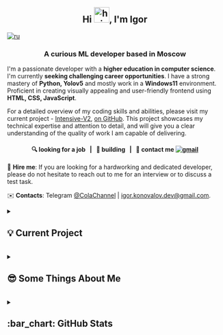 <!--
**ColaChanel/ColaChanel** is a ✨ _special_ ✨ repository because its `README.md` (this file) appears on your GitHub profile.

Here are some ideas to get you started:

- 🔭 I’m currently working on ...
- 🌱 I’m currently learning ...
- 👯 I’m looking to collaborate on ...
- 🤔 I’m looking for help with ...
- 💬 Ask me about ...
- 📫 How to reach me: ...
- 😄 Pronouns: ...
- ⚡ Fun fact: ...
-->
<h2 align="center">
  Hi <img alt="hi" src="https://raw.githubusercontent.com/aemmadi/aemmadi/master/wave.gif" width="36"/>, I'm Igor
</h2>
<a href="https://github.com/ColaChanel/ColaChanel/blob/main/README.rus.md" ><img alt="ru" src="https://img.shields.io/badge/%D0%B2%D0%B5%D1%80%D1%81%D0%B8%D1%8F-%D0%BD%D0%B0%20%D1%80%D1%83%D1%81%D1%81%D0%BA%D0%BE%D0%BC-blue"/></a>

<h3 align="center">A curious ML developer based in Moscow</h3>

I'm a passionate developer with a **higher education in computer science**. I'm currently **seeking challenging career opportunities**. I have a strong mastery of **Python, Yolov5** and mostly work in a **Windows11** environment. Proficient in creating visually appealing and user-friendly frontend using **HTML, CSS, JavaScript**.

For a detailed overview of my coding skills and abilities, please visit my current project - [Intensive-V2](http://45.8.229.201/), [on GitHub](https://github.com/ColaChanel/IntensiveV2). This project showcases my technical expertise and attention to detail, and will give you a clear understanding of the quality of work I am capable of delivering.


<h4 align="center">🔍 looking for a job &nbsp; | &nbsp; 🌱 building</a> &nbsp; | &nbsp; 💬 contact me <a href="mailto:igor.konovalov.dev@gmail.com/" ><img src="https://img.shields.io/badge/-gmail-informational?style=flat&logo=gmail" alt="gmail"/></a></h4>

👔 **Hire me**: If you are looking for a hardworking and dedicated developer, please do not hesitate to reach out to me for an interview or to discuss a test task.

:envelope: **Contacts**: Telegram [@ColaChannel](https://t.me/ColaChannel) | igor.konovalov.dev@gmail.com.

<!-- ---
<details>
<summary><h3>🛠️ Technologies & Tools</h3></summary>

|Main|
|:-:|
|<img src="https://img.shields.io/badge/Python-%2314354c.svg?logo=Python&logoColor=white&style=flat" alt="Python" /> <img src="https://img.shields.io/badge/Postgres-%23336791.svg?logo=postgresql&logoColor=white&style=flat" alt="Postgres" />  <img src="https://img.shields.io/badge/git-%23d22128.svg?logo=git&logoColor=white&style=flat" alt="Git" /> <img src="https://img.shields.io/badge/HTML5-%23e34f26.svg?logo=html5&logoColor=white&style=flat" alt="HTML5" />  <img src="https://img.shields.io/badge/CSS3-%231572b6.svg?logo=css3&logoColor=white&style=flat" alt="CSS3" /> <img src="https://img.shields.io/badge/TensorFlow-%23FF6F00.svg?style=flat&logo=TensorFlow&logoColor=white" alt="TensorFlow" /> <img src="https://img.shields.io/badge/Keras-%23D00000.svg?style=flat&logo=Keras&logoColor=white" alt="Keras" /> |
|**Exploring & Using**|
|<img src="https://img.shields.io/badge/Django-REST-ff1709?style=flat&logo=django&logoColor=white&color=ff1709&labelColor=gray" alt="DRF" /> <img src="https://img.shields.io/badge/aiogram 3-%2300ADD8.svg?style=flat&logo=telegram&logoColor=white" alt="aiogram 3" /> <img src="https://img.shields.io/badge/Redis-%23a51f17.svg?logo=redis&logoColor=white&style=flat" alt="Redis" /> <img src="https://img.shields.io/badge/MongoDB-%234ea94b.svg?style=flat&logo=mongodb&logoColor=white" alt="Mongo DB" /> <img src="https://img.shields.io/badge/Celery-3DDC84.svg?style=flat&logo=celery&logoColor=white" alt="Celery" /> <img src="https://img.shields.io/badge/JavaScript-%23323330.svg?style=flat&logo=javascript&logoColor=%23F7DF1E" alt="JS" /> <img src="https://img.shields.io/badge/pytest-3670A0?style=flat&logo=python&logoColor=ffdd54" alt="pytest" /> <img src="https://img.shields.io/badge/pydantic-3670A0?style=flat&logo=python&logoColor=ffdd54" alt="pydantic" /> <img src="https://img.shields.io/badge/nginx-%23009639.svg?style=flat&logo=nginx&logoColor=white" alt="nginx" /> <img src="https://img.shields.io/badge/Gunicorn-%298729.svg?style=flat&logo=gunicorn&logoColor=white" alt="Gunicorn" />   <img src="https://img.shields.io/badge/Selenium-%23009639.svg?style=flat&logo=selenium&logoColor=white" alt="Selenium" />|
|**Tools**|
|<img src="https://img.shields.io/badge/Jupyter-%23FA0F00.svg?style=flat&logo=jupyter&logoColor=white" alt="Jupyter Notebook" /> <img src="https://img.shields.io/badge/VS%20Code-0078d7.svg?style=flat&logo=visual-studio-code&logoColor=white" alt="Visual Studio Code" /> <img src="https://img.shields.io/badge/Markdown-%23000000.svg?style=flat&logo=markdown&logoColor=white" alt="Markdown" /> <img src="https://img.shields.io/badge/Obsidian-%23483699.svg?style=flat&logo=obsidian&logoColor=white" alt="Obsidian" /> <img src="https://img.shields.io/badge/Miro-%23F2CA02.svg?style=flat&logo=miro&logoColor=black" alt="Miro" /> <img src="https://img.shields.io/badge/Colab-%23F46800.svg?style=flat&logo=googlecolab&logoColor=white" alt="Colab" /> <img src="https://img.shields.io/badge/Adobe%20Photoshop-%2331A8FF.svg?style=flat&logo=adobe%20photoshop&logoColor=white" alt="Adobe Photoshop" /> <img src="https://img.shields.io/badge/ChatGPT-%23000000.svg?style=flat&logo=openai&logoColor=white" alt="ChatGPT" />|
|**Forgotten**|
| <img src="https://img.shields.io/badge/Java-%23ED8B00.svg?style=flat&logo=java&logoColor=white" alt="Java" /> <img src="https://img.shields.io/badge/Go-%2300ADD8.svg?style=flat&logo=go&logoColor=white" alt="Go" /> <img src="https://img.shields.io/badge/C++-%2300599C.svg?style=flat&logo=c%2B%2B&logoColor=white" alt="cpp"/> <img src="https://img.shields.io/badge/Matlab-%23F7A41D.svg?style=flat&logo=matlab&logoColor=white" alt="Matlab"/> <img src="https://img.shields.io/badge/Assembly-%23007ACC.svg?style=flat&logo=assembly&logoColor=white" alt="Assembly"/> <img src="https://img.shields.io/badge/Heroku-%23430098.svg?style=flat&logo=heroku&logoColor=white" alt="Heroku" /> <img src="https://img.shields.io/badge/TensorFlow-%23FF6F00.svg?style=flat&logo=TensorFlow&logoColor=white" alt="TensorFlow" /> <img src="https://img.shields.io/badge/Keras-%23D00000.svg?style=flat&logo=Keras&logoColor=white" alt="Keras" /> <img src="https://img.shields.io/badge/Android-3DDC84?style=flat&logo=android&logoColor=white" alt="Android" /> <img src="https://img.shields.io/badge/PyQt5-%298729.svg?style=flat&logo=pyqt&logoColor=white" alt="PyQt5" /> |
</details>
--- -->

<!-- ## 🛠️ Tech Stack


Main|<img src="https://img.shields.io/badge/Python-%2314354c.svg?logo=Python&logoColor=white&style=flat" alt="Python" />  <img src="https://img.shields.io/badge/Postgres-%23336791.svg?logo=postgresql&logoColor=white&style=flat" alt="Postgres" />  <img src="https://img.shields.io/badge/Linux-%23fcc624.svg?logo=linux&logoColor=white&style=flat" alt="Linux" /> <img src="https://img.shields.io/badge/git-%23d22128.svg?logo=git&logoColor=white&style=flat" alt="Git" /> <img src="https://img.shields.io/badge/HTML5-%23e34f26.svg?logo=html5&logoColor=white&style=flat" alt="HTML5" /> <img src="https://img.shields.io/badge/TensorFlow-%23FF6F00.svg?style=flat&logo=TensorFlow&logoColor=white" alt="TensorFlow" /> <img src="https://img.shields.io/badge/Keras-%23D00000.svg?style=flat&logo=Keras&logoColor=white" alt="Keras" /> <img src="https://img.shields.io/badge/Kaggle-035a7d?style=for-the-badge&logo=kaggle&logoColor=white" alt="Kaggle" /> <img src="https://img.shields.io/badge/Matplotlib-%23ffffff.svg?style=for-the-badge&logo=Matplotlib&logoColor=black" alt="Matplotlib" />

<img src="https://img.shields.io/badge/Matplotlib-%23ffffff.svg?style=for-the-badge&logo=Matplotlib&logoColor=black" alt="Matplotlib" /> <img src="https://img.shields.io/badge/Matplotlib-%23ffffff.svg?style=for-the-badge&logo=Matplotlib&logoColor=black" alt="Matplotlib" /> <img src="https://img.shields.io/badge/Matplotlib-%23ffffff.svg?style=for-the-badge&logo=Matplotlib&logoColor=black" alt="Matplotlib" /> <img src="https://img.shields.io/badge/Matplotlib-%23ffffff.svg?style=for-the-badge&logo=Matplotlib&logoColor=black" alt="Matplotlib" /> <img src="https://img.shields.io/badge/Matplotlib-%23ffffff.svg?style=for-the-badge&logo=Matplotlib&logoColor=black" alt="Matplotlib" /> <img src="https://img.shields.io/badge/Matplotlib-%23ffffff.svg?style=for-the-badge&logo=Matplotlib&logoColor=black" alt="Matplotlib" /> <img src="https://img.shields.io/badge/Matplotlib-%23ffffff.svg?style=for-the-badge&logo=Matplotlib&logoColor=black" alt="Matplotlib" />
-|:-
<br>Have experienced|<br><img src="https://img.shields.io/badge/Django-REST-ff1709?style=flat&logo=django&logoColor=white&color=ff1709&labelColor=gray" alt="DRF" />  <img src="https://cdn.iconscout.com/icon/free/png-512/flask-51-285137.png?f=avif&w=256" alt="Flask" width="50" height="50"/> <img src="https://img.shields.io/badge/Telegram API-%2300ADD8.svg?style=flat&logo=telegram&logoColor=white" alt="Telegram API" /> <img src="https://img.shields.io/badge/Selenium-%23009639.svg?style=flat&logo=selenium&logoColor=white" alt="Selenium" /> <img src="https://img.shields.io/badge/PyQt5-%298729.svg?style=flat&logo=pyqt&logoColor=white" alt="PyQt5" /> <img src="https://img.shields.io/badge/mysql-%2300f.svg?style=for-the-badge&logo=mysql&logoColor=white" alt="MySQL" />
<br>Tools|<br><img src="https://img.shields.io/badge/Jupyter-%23FA0F00.svg?style=flat&logo=jupyter&logoColor=white" alt="Jupyter Notebook" /> <img src="https://img.shields.io/badge/VS%20Code-0078d7.svg?style=flat&logo=visual-studio-code&logoColor=white" alt="Visual Studio Code" /> <img src="https://img.shields.io/badge/Markdown-%23000000.svg?style=flat&logo=markdown&logoColor=white" alt="Markdown" />   <img src="https://img.shields.io/badge/Colab-%23F46800.svg?style=flat&logo=googlecolab&logoColor=white" alt="Colab" /> <img src="https://img.shields.io/badge/Adobe%20Photoshop-%2331A8FF.svg?style=flat&logo=adobe%20photoshop&logoColor=white" alt="Adobe Photoshop" /> <img src="https://img.shields.io/badge/ChatGPT-%23000000.svg?style=flat&logo=openai&logoColor=white" alt="ChatGPT" />

<br> -->
<details>
  <summary><h2>💡 Current Project</h2></summary>

<br><p>[Neural Networks](https://github.com/ColaChanel/Neural-Networks),</p>
This is a project to prepare materials for teaching my NN students
</details>
<br>
<details>
  <summary><h2>😎 Some Things About Me</h2></summary>
  <p> * 📱 Believe that spending less time on social networks can make us happier. </p>
  <p> * 🚀 Exist somewhere on <a href ="https://stepik.org/users/81053163">Stepik</a></p>
  <p> * 📓 Get knowledge on <a href="https://stepik.org/">Stepik</a>, <a href="https://realpython.com/">Real Python</a>, <a href="https://medium.com/">Medium</a>, <a href="https://academy.yandex.ru/">Yandex Academy</a> besides books and docs.</p>
  <p>* 🏊‍♂️ Really love swimming.</p>
  <p>* 📚 Books have impacted me: "Trilogy of Desire" (T.D.), "Sapiens: A Brief History of Humankind" (Y.N.H.), "The Power of Now" (E.T.)</p>
</details>
  <br>
<details>
  <summary><h2>:bar_chart: GitHub Stats</h2></summary>
<div align="center">

![](https://github-profile-summary-cards.vercel.app/api/cards/profile-details?username=ColaChanel&theme=solarized_dark)
![](https://github-profile-summary-cards.vercel.app/api/cards/most-commit-language?username=ColaChanel&theme=solarized_dark)
![](https://github-profile-summary-cards.vercel.app/api/cards/repos-per-language?username=ColaChanel&theme=solarized_dark)
![](https://github-profile-summary-cards.vercel.app/api/cards/stats?username=ColaChanel&theme=solarized_dark)
![](https://github-profile-summary-cards.vercel.app/api/cards/productive-time?username=ColaChanel&theme=solarized_dark)

</div>
</details
<!-- ![](https://komarev.com/ghpvc/?username=ColaChanel) -->
<!-- thx for some guide https://habr.com/ru/post/649363/
-->
